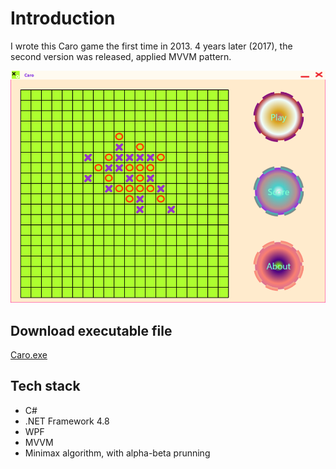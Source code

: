 # Introduction
I wrote this Caro game the first time in 2013.
4 years later (2017), the second version was released, applied MVVM pattern. 

![Alt text](https://github.com/vuongsg/caro-csharp/blob/master/screenshot.png?raw=true "Title")

## Download executable file
[Caro.exe](https://tinyurl.com/caro-vuong-nguyen "Caro - Vuong Nguyen")

## Tech stack
- C#
- .NET Framework 4.8
- WPF
- MVVM
- Minimax algorithm, with alpha-beta prunning